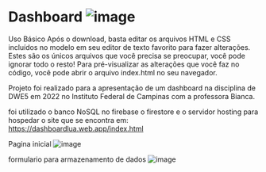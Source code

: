 # Dashboard ![image](https://user-images.githubusercontent.com/36938558/175182269-0d466a63-eb46-4626-8810-ce65b46b2380.png)


Uso Básico
Após o download, basta editar os arquivos HTML e CSS incluídos no modelo em seu editor de texto favorito para fazer alterações. Estes são os únicos arquivos que você precisa se preocupar, você pode ignorar todo o resto! Para pré-visualizar as alterações que você faz no código, você pode abrir o arquivo index.html no seu navegador.

Projeto foi realizado para a apresentação de um dashboard na disciplina de DWE5 em 2022 no Instituto Federal de Campinas com a professora Bianca.

foi utilizado o banco NoSQL no firebase o firestore e o servidor hosting para hospedar o site que se encontra em: https://dashboardlua.web.app/index.html

Pagina inicial
![image](https://user-images.githubusercontent.com/36938558/175182035-5c630eed-d697-4078-b5a7-1139be5c8d1b.png)

formulario para armazenamento de dados
![image](https://user-images.githubusercontent.com/36938558/175182080-9efe5849-7890-43c6-85df-b4a32a57b145.png)
